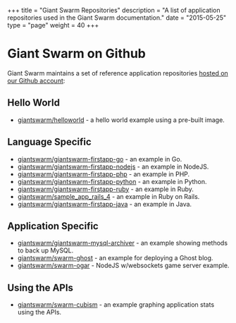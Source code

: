 +++
title = "Giant Swarm Repositories"
description = "A list of application repositories used in the Giant Swarm documentation."
date = "2015-05-25"
type = "page"
weight = 40
+++

# Giant Swarm on Github
Giant Swarm maintains a set of reference application repositories [hosted on our Github account](https://github.com/giantswarm/):

## Hello World
* [giantswarm/helloworld](https://github.com/giantswarm/helloworld) - a hello world example using a pre-built image.

## Language Specific
* [giantswarm/giantswarm-firstapp-go](https://github.com/giantswarm/giantswarm-firstapp-go) - an example in Go.
* [giantswarm/giantswarm-firstapp-nodejs](https://github.com/giantswarm/giantswarm-firstapp-nodejs) - an example in NodeJS.
* [giantswarm/giantswarm-firstapp-php](https://github.com/giantswarm/giantswarm-firstapp-php) - an example in PHP.
* [giantswarm/giantswarm-firstapp-python](https://github.com/giantswarm/giantswarm-firstapp-python) - an example in Python.
* [giantswarm/giantswarm-firstapp-ruby](https://github.com/giantswarm/giantswarm-firstapp-ruby) - an example in Ruby.
* [giantswarm/sample_app_rails_4](https://github.com/giantswarm/sample_app_rails_4) - an example in Ruby on Rails.
* [giantswarm/giantswarm-firstapp-java](https://github.com/giantswarm/giantswarm-firstapp-java) - an example in Java.

## Application Specific
* [giantswarm/giantswarm-mysql-archiver](https://github.com/giantswarm/giantswarm-mysql-archiver.git) - an example showing methods to back up MySQL.
* [giantswarm/swarm-ghost](https://github.com/giantswarm/swarm-ghost) - an example for deploying a Ghost blog.
* [giantswarm/swarm-ogar](https://github.com/giantswarm/swarm-ogar) - NodeJS w/websockets game server example.

## Using the APIs
* [giantswarm/swarm-cubism](https://github.com/giantswarm/swarm-cubism) - an example graphing application stats using the APIs.